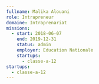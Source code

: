 ```yaml
---
fullname: Malika Alouani
role: Intrapreneur
domaine: Intraprenariat
missions:
  - start: 2018-06-07
    end: 2019-12-31
    status: admin
    employer: Education Nationale
    startups:
      - classe-a-12
startups:
  - classe-a-12
---
```

